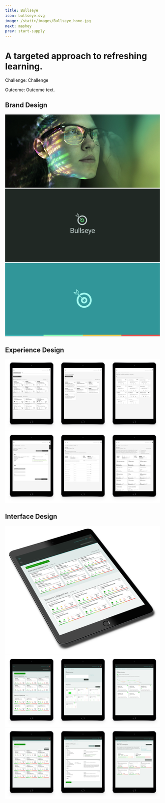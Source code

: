 ```yaml
---
title: Bullseye
icon: bullseye.svg
image: /static/images/Bullseye_home.jpg
next: mashey
prev: start-supply
---
```


# A targeted approach to refreshing learning.

Challenge: Challenge

Outcome: Outcome text.

## Brand Design
![Bullseye Brand 01](/static/images/Bullseye_Brand_01.jpg)
![Bullseye Brand 02](/static/images/Bullseye_Brand_02.png)
![Bullseye Brand 03](/static/images/Bullseye_Brand_03.png)

## Experience Design
![Bullseye UX 01](/static/images/Bullseye_UX_01.jpg)
![Bullseye UX 02](/static/images/Bullseye_UX_02.jpg)

## Interface Design
![Bullseye Mockup](/static/images/Bullseye_Mockup.jpg)
![Bullseye UI 01](/static/images/Bullseye_UI_01.jpg)
![Bullseye UI 02](/static/images/Bullseye_UI_02.jpg)
